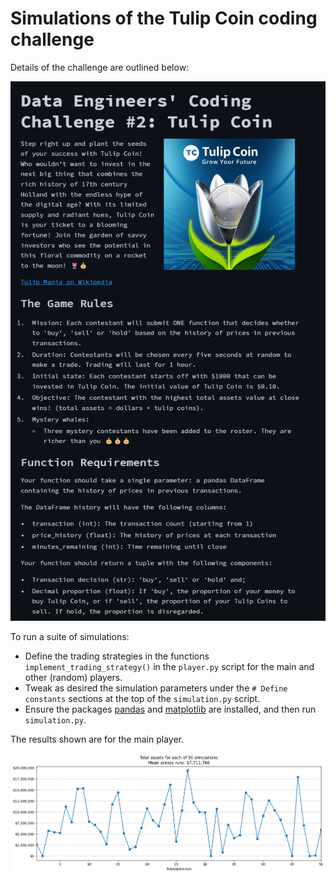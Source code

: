 # Simulations of the Tulip Coin coding challenge

Details of the challenge are outlined below:

![](coding_challenge.png)

To run a suite of simulations:

- Define the trading strategies in the functions `implement_trading_strategy()` in the `player.py` script for the main
  and other (random) players.
- Tweak as desired the simulation parameters under the `# Define constants` sections at the top of the `simulation.py`
  script.
- Ensure the packages [pandas](https://pandas.pydata.org/) and [matplotlib](https://matplotlib.org/) are installed, and
  then run `simulation.py`.

The results shown are for the main player.

![](plot.png)